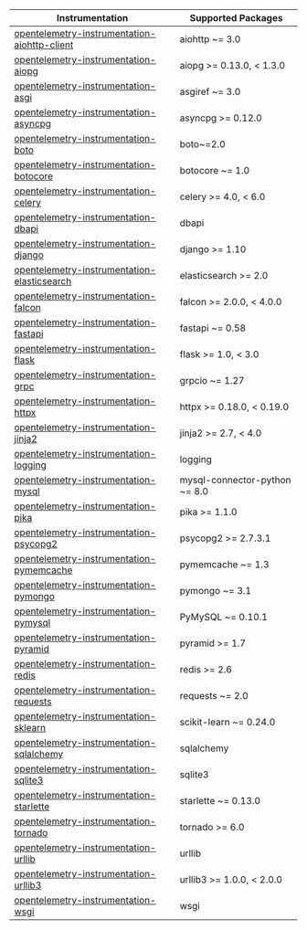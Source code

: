 
| Instrumentation | Supported Packages |
| --------------- | ------------------ |
| [opentelemetry-instrumentation-aiohttp-client](./opentelemetry-instrumentation-aiohttp-client) | aiohttp ~= 3.0 |
| [opentelemetry-instrumentation-aiopg](./opentelemetry-instrumentation-aiopg) | aiopg >= 0.13.0, < 1.3.0 |
| [opentelemetry-instrumentation-asgi](./opentelemetry-instrumentation-asgi) | asgiref ~= 3.0 |
| [opentelemetry-instrumentation-asyncpg](./opentelemetry-instrumentation-asyncpg) | asyncpg >= 0.12.0 |
| [opentelemetry-instrumentation-boto](./opentelemetry-instrumentation-boto) | boto~=2.0 |
| [opentelemetry-instrumentation-botocore](./opentelemetry-instrumentation-botocore) | botocore ~= 1.0 |
| [opentelemetry-instrumentation-celery](./opentelemetry-instrumentation-celery) | celery >= 4.0, < 6.0 |
| [opentelemetry-instrumentation-dbapi](./opentelemetry-instrumentation-dbapi) | dbapi |
| [opentelemetry-instrumentation-django](./opentelemetry-instrumentation-django) | django >= 1.10 |
| [opentelemetry-instrumentation-elasticsearch](./opentelemetry-instrumentation-elasticsearch) | elasticsearch >= 2.0 |
| [opentelemetry-instrumentation-falcon](./opentelemetry-instrumentation-falcon) | falcon >= 2.0.0, < 4.0.0 |
| [opentelemetry-instrumentation-fastapi](./opentelemetry-instrumentation-fastapi) | fastapi ~= 0.58 |
| [opentelemetry-instrumentation-flask](./opentelemetry-instrumentation-flask) | flask >= 1.0, < 3.0 |
| [opentelemetry-instrumentation-grpc](./opentelemetry-instrumentation-grpc) | grpcio ~= 1.27 |
| [opentelemetry-instrumentation-httpx](./opentelemetry-instrumentation-httpx) | httpx >= 0.18.0, < 0.19.0 |
| [opentelemetry-instrumentation-jinja2](./opentelemetry-instrumentation-jinja2) | jinja2 >= 2.7, < 4.0 |
| [opentelemetry-instrumentation-logging](./opentelemetry-instrumentation-logging) | logging |
| [opentelemetry-instrumentation-mysql](./opentelemetry-instrumentation-mysql) | mysql-connector-python ~= 8.0 |
| [opentelemetry-instrumentation-pika](./opentelemetry-instrumentation-pika) | pika >= 1.1.0 |
| [opentelemetry-instrumentation-psycopg2](./opentelemetry-instrumentation-psycopg2) | psycopg2 >= 2.7.3.1 |
| [opentelemetry-instrumentation-pymemcache](./opentelemetry-instrumentation-pymemcache) | pymemcache ~= 1.3 |
| [opentelemetry-instrumentation-pymongo](./opentelemetry-instrumentation-pymongo) | pymongo ~= 3.1 |
| [opentelemetry-instrumentation-pymysql](./opentelemetry-instrumentation-pymysql) | PyMySQL ~= 0.10.1 |
| [opentelemetry-instrumentation-pyramid](./opentelemetry-instrumentation-pyramid) | pyramid >= 1.7 |
| [opentelemetry-instrumentation-redis](./opentelemetry-instrumentation-redis) | redis >= 2.6 |
| [opentelemetry-instrumentation-requests](./opentelemetry-instrumentation-requests) | requests ~= 2.0 |
| [opentelemetry-instrumentation-sklearn](./opentelemetry-instrumentation-sklearn) | scikit-learn ~= 0.24.0 |
| [opentelemetry-instrumentation-sqlalchemy](./opentelemetry-instrumentation-sqlalchemy) | sqlalchemy |
| [opentelemetry-instrumentation-sqlite3](./opentelemetry-instrumentation-sqlite3) | sqlite3 |
| [opentelemetry-instrumentation-starlette](./opentelemetry-instrumentation-starlette) | starlette ~= 0.13.0 |
| [opentelemetry-instrumentation-tornado](./opentelemetry-instrumentation-tornado) | tornado >= 6.0 |
| [opentelemetry-instrumentation-urllib](./opentelemetry-instrumentation-urllib) | urllib |
| [opentelemetry-instrumentation-urllib3](./opentelemetry-instrumentation-urllib3) | urllib3 >= 1.0.0, < 2.0.0 |
| [opentelemetry-instrumentation-wsgi](./opentelemetry-instrumentation-wsgi) | wsgi |